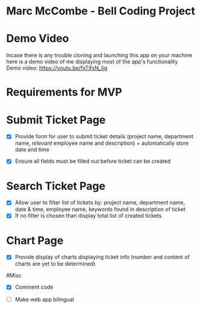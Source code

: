 # Marc McCombe - Bell Coding Project
# Demo Video
Incase there is any trouble cloning and launching this app on your machine here is a demo video of me displaying most of the app's functionality <br/>
Demo video: https://youtu.be/fxTifxN_Ijg
<br/>
# Requirements for MVP

# Submit Ticket Page
- [x] Provide form for user to submit ticket details (project name, department name, *relevant* employee name and description) + automatically store date and time
- [x] Ensure all fields must be filled out before ticket can be created


# Search Ticket Page
- [x] Allow user to filter list of tickets by: project name, department name, date & time, employee name, keywords found in description of ticket
- [x] If no filter is chosen than display total list of created tickets

# Chart Page
- [x] Provide display of charts displaying ticket info (number and content of charts are yet to be determined)

#Misc
- [x] Comment code
- [ ] Make web app bilingual



